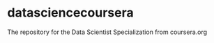 datasciencecoursera
===================

The repository for the Data Scientist Specialization from coursera.org
